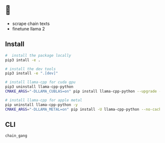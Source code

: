 # :cake:

* scrape chain texts
* finetune llama 2


## Install

```bash
#  install the package locally
pip3 intall -e .

# install the dev tools
pip3 install -e ".[dev]"

# install llama-cpp for cuda gpu
pip3 uninstall llama-cpp-python
CMAKE_ARGS="-DLLAMA_CUBLAS=on" pip install llama-cpp-python --upgrade --force-reinstall --no-cache-dir

# install llama-cpp for apple metal
pip uninstall llama-cpp-python -y
CMAKE_ARGS="-DLLAMA_METAL=on" pip install -U llama-cpp-python --no-cache-dir
```

## CLI


```bash
chain_gang
```
